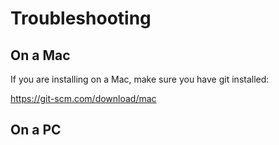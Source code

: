 # Troubleshooting

## On a Mac
If you are installing on a Mac, make sure you have git installed:

https://git-scm.com/download/mac

## On a PC
